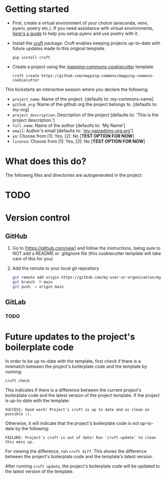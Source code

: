 # Getting started

- First, create a virtual environment of your choice (anaconda, venv, pyenv, poetry etc.). If you need assistance with virtual environments, [here's a guide](https://berkeleybop.github.io/best_practice/python_environments) to help you setup pyenv and use poetry with it.
- Install the [cruft](https://github.com/cruft/cruft) package. Cruft enables keeping projects up-to-date with future updates made to this original template.

    ```
    pip install cruft
    ```
- Create a project using the [mapping-commons-cookiecutter](https://github.com/mapping-commons/mapping-commons-cookiecutter) template.
    ```
    cruft create https://github.com/mapping-commons/mapping-commons-cookiecutter
    ```

This kickstarts an interactive session where you declare the following:
- `project_name`: Name of the project. [defaults to: my-commons-name]
- `github_org`: Name of the github org the project belongs to. [defaults to: my-org]
- `project_description`: Description of the project [defaults to: 'This is the project description.']
- `full_name`: Name of the author [defaults to: 'My Name']
- `email`: Author's email [defaults to: 'my-name@my-org.org']
- `yo`: Choose from [1]: Yes, [2]: No [**TEST OPTION FOR NOW**]
- `license`: Choose from [1]: Yes, [2]: No [**TEST OPTION FOR NOW**]

# What does this do?

The following files and directories are autogenerated in the project:
# TODO

# Version control
## GitHub

1. Go to [https://github.com/new] and follow the instructions, being sure to
   NOT add a README or .gitignore file (this cookiecutter template will take
   care of this for you)

2. Add the remote to your local git repository

   ```bash
   git remote add origin https://github.com/my-user-or-organization/my-commons-name.git
   git branch -M main
   git push -u origin main
   ```

## GitLab

### TODO

# Future updates to the project's boilerplate code

In order to be up-to-date with the template, first check if there is a mismatch between the project's boilerplate code and the template by running:
```
cruft check
```

This indicates if there is a difference between the current project's boilerplate code and the latest version of the project template. If the project is up-to-date with the template:
```
SUCCESS: Good work! Project's cruft is up to date and as clean as possible :).
```

Otherwise, it will indicate that the project's boilerplate code is not up-to-date by the following:
```
FAILURE: Project's cruft is out of date! Run `cruft update` to clean this mess up.
```

For viewing the difference, run `cruft diff`. This shows the difference between the project's boilerplate code and the template's latest version.

After running `cruft update`, the project's boilerplate code will be updated to the latest version of the template.